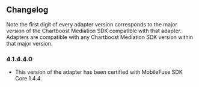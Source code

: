 ## Changelog

Note the first digit of every adapter version corresponds to the major version of the Chartboost Mediation SDK compatible with that adapter. 
Adapters are compatible with any Chartboost Mediation SDK version within that major version.

### 4.1.4.4.0
- This version of the adapter has been certified with MobileFuse SDK Core 1.4.4.